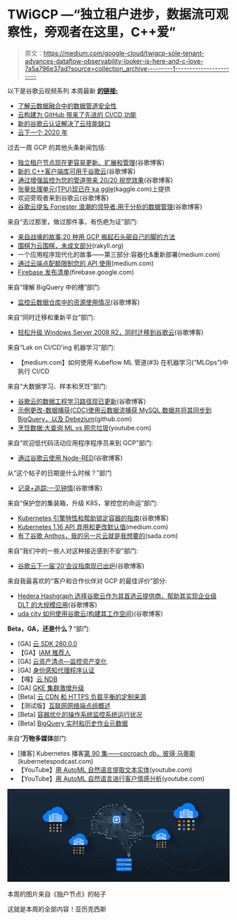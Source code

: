 # TWiGCP —“独立租户进步，数据流可观察性，旁观者在这里，C++爱”

> 原文：<https://medium.com/google-cloud/twigcp-sole-tenant-advances-dataflow-observability-looker-is-here-and-c-love-7a5a796e37ad?source=collection_archive---------1----------------------->

以下是谷歌云视频系列 本周最新 [**的链接:**](http://gtech.run/ju4em)

*   [了解云数据融合中的数据管道安全性](http://gtech.run/gfcxc)
*   [云构建为 GitHub 带来了先进的 CI/CD 功能](http://gtech.run/llvam)
*   [新的谷歌云认证解决了云技能缺口](http://gtech.run/qnhw3)
*   [云下一个 2020 年](http://gtech.run/dapjb)

过去一周 GCP 的其他头条新闻包括:

*   [独立租户节点现在更容易更新、扩展和管理](http://gtech.run/cbnga)(谷歌博客)
*   [新的 C++客户端库可用于谷歌云](http://gtech.run/37p7e)(谷歌博客)
*   [通过增强监控为您的管道带来 20/20 视觉效果](http://gtech.run/j87nk)(谷歌博客)
*   [张量处理单元(TPU)现已在 ka ggle](http://gtech.run/nyvnd)(kaggle.com)上提供
*   欢迎旁观者来到谷歌云(谷歌博客)
*   [谷歌云提名 Forrester 浪潮的领导者:用于分析的数据管理](http://gtech.run/v6w4a)(谷歌博客)

来自“去过那里，做过那件事，有伤疤为证”部门:

*   [来自战壕的故事:20 种用 GCP 搬起石头砸自己的脚的方法](http://gtech.run/epnmf)
*   [围棋为云围棋，未成文部分](http://gtech.run/vm4sx)(rakyll.org)
*   一个应用程序现代化的故事——第三部分:容器化&重新部署(medium.com)
*   [通过云端点配额限制您的 API 使用](http://gtech.run/apxsn)(medium.com)
*   [Firebase 发布清单](http://gtech.run/7jqzw)(firebase.google.com)

来自“理解 BigQuery 中的槽”部门:

*   [监控云数据仓库中的资源使用情况](http://gtech.run/3catz)(谷歌博客)

来自“同时迁移和重新平台”部门:

*   [轻松升级 Windows Server 2008 R2，同时迁移到谷歌云](http://gtech.run/48shs)(谷歌博客)

来自“Lak on CI/CD'ing 机器学习”部门:

*   【medium.com】如何使用 Kubeflow ML 管道(#3) 在机器学习(“MLOps”)中执行 CI/CD

来自“大数据学习、样本和烹饪”部门:

*   [谷歌云的数据工程学习路径现已更新](http://gtech.run/hkbrw)(谷歌博客)
*   [示例更改-数据捕获(CDC)使用云数据流捕获 MySQL 数据并将其同步到 BigQuery，以及 Debezium](http://gtech.run/mf8kl)(github.com)
*   [烹饪数据:大查询 ML vs 网恋垃圾](http://gtech.run/x74l5)(youtube.com)

来自“欢迎低代码活动应用程序程序员来到 GCP”部门:

*   [通过谷歌云使用 Node-RED](http://gtech.run/6rr79)(谷歌博客)

从“这个帖子的日期是什么时候？”部门

*   [记录+追踪:一见钟情](http://gtech.run/vsnpl)(谷歌博客)

来自“保护您的集装箱，升级 K8S，掌控您的命运”部门:

*   [Kubernetes 引擎特性和帮助锁定容器的指南](http://gtech.run/d2m69)(谷歌博客)
*   [Kubernetes 1.16 API 弃用和更改默认值](http://gtech.run/dgke6)(medium.com)
*   [有了谷歌 Anthos，我的另一片云就是我想要的](http://gtech.run/8ssqj)(sada.com)

来自“我们中的一些人对这种接近感到不安”部门:

*   [谷歌云下一届‘20’会议指南现已出炉](http://gtech.run/zumpd)(谷歌博客)

来自我最喜欢的“客户和合作伙伴对 GCP 的最佳评价”部分:

*   [Hedera Hashgraph 选择谷歌云作为其首选云提供商，帮助其实现企业级 DLT 的大规模应用](http://gtech.run/k2pv8)(谷歌博客)
*   [uda city 如何使用谷歌云(构建其工作空间)](http://gtech.run/9h3tu)(谷歌博客)

**Beta，GA，还是什么？**“部门:

*   [GA] [云 SDK 280.0.0](http://gtech.run/wfg8w)
*   【GA】[IAM 推荐人](http://gtech.run/tjnhd)
*   [GA] [云资产清点—监控资产变化](http://gtech.run/s5hzg)
*   [GA] [身份感知代理程序认证](http://gtech.run/k7vdt)
*   【嘎】[云 NDB](http://gtech.run/wjcg9)
*   [GA] [GKE 集群激增升级](http://gtech.run/kd4ge)
*   [Beta] [云 CDN 和 HTTPS 负载平衡的定制来源](http://gtech.run/7m3b)
*   【测试版】[互联网网络端点组概述](http://gtech.run/nnz5f)
*   [Beta] [容器优化的操作系统监控系统运行状况](http://gtech.run/e7al7)
*   [Beta] [BigQuery 实时和历史作业元数据](http://gtech.run/tk27a)

来自“**万物多媒体**部门:

*   [播客] Kubernetes 播客[第 90 集——cocroach db，彼得·马蒂斯](http://gtech.run/parbf)(kubernetespodcast.com)
*   【YouTube】[用 AutoML 自然语言提取文本实体](http://gtech.run/a5hhs)(youtube.com)
*   【YouTube】[用 AutoML 自然语言进行客户情感分析](http://gtech.run/zmvn5)(youtube.com)

[![](img/5da72d63761075bf2050c9f7153f990b.png)](http://gtech.run/cbnga)

本周的图片来自《独户节点》的帖子

这就是本周的全部内容！亚历克西斯